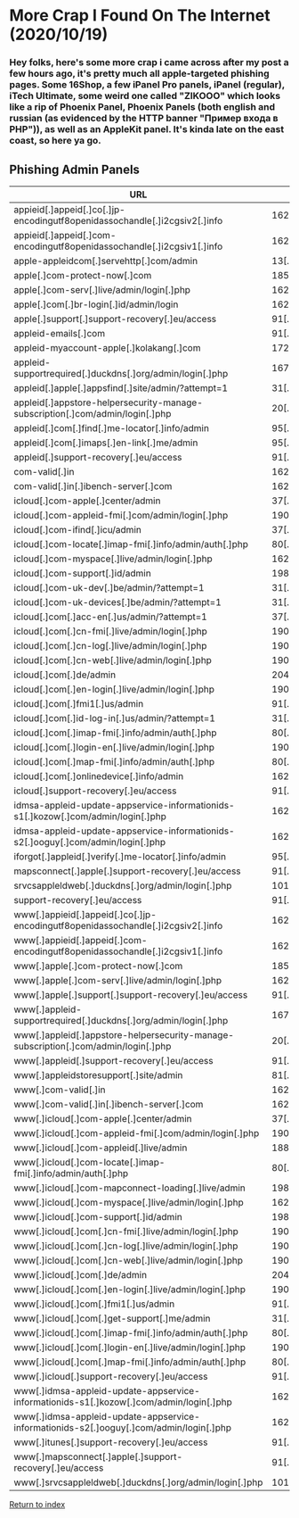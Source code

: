 # More Crap I Found On The Internet (2020/10/19)

### Hey folks, here's some more crap i came across after my post a few hours ago, it's pretty much all apple-targeted phishing pages. Some 16Shop, a few iPanel Pro panels, iPanel (regular), iTech Ultimate, some weird one called "ZIKOOO" which looks like a rip of Phoenix Panel, Phoenix Panels (both english and russian (as evidenced by the HTTP banner "Пример входа в PHP")), as well as an AppleKit panel. It's kinda late on the east coast, so here ya go.

## Phishing Admin Panels

| URL                                                                                     | IP                    |
| --------------------------------------------------------------------------------------- | --------------------- |
| appieid[.]appeid[.]co[.]jp-encodingutf8openidassochandle[.]i2cgsiv2[.]info              | 162[.]144[.]67[.]32   |
| appieid[.]appeid[.]com-encodingutf8openidassochandle[.]i2cgsiv1[.]info                  | 162[.]144[.]67[.]32   |
| apple-appleidcom[.]servehttp[.]com/admin                                                | 13[.]66[.]5[.]101     |
| apple[.]com-protect-now[.]com                                                           | 185[.]87[.]187[.]160  |
| apple[.]com-serv[.]live/admin/login[.]php                                               | 162[.]223[.]31[.]2    |
| apple[.]com[.]br-login[.]id/admin/login                                                 | 162[.]0[.]232[.]164   |
| apple[.]support[.]support-recovery[.]eu/access                                          | 91[.]234[.]99[.]159   |
| appleid-emails[.]com                                                                    | 91[.]234[.]99[.]209   |
| appleid-myaccount-apple[.]kolakang[.]com                                                | 172[.]217[.]8[.]19    |
| appleid-supportrequired[.]duckdns[.]org/admin/login[.]php                               | 167[.]172[.]117[.]194 |
| appleid[.]apple[.]appsfind[.]site/admin/?attempt=1                                      | 31[.]31[.]198[.]107   |
| appleid[.]appstore-helpersecurity-manage-subscription[.]com/admin/login[.]php           | 20[.]185[.]68[.]254   |
| appleid[.]com[.]find[.]me-locator[.]info/admin                                          | 95[.]46[.]114[.]15    |
| appleid[.]com[.]imaps[.]en-link[.]me/admin                                              | 95[.]46[.]114[.]15    |
| appleid[.]support-recovery[.]eu/access                                                  | 91[.]234[.]99[.]159   |
| com-valid[.]in                                                                          | 162[.]241[.]85[.]228  |
| com-valid[.]in[.]ibench-server[.]com                                                    | 162[.]241[.]85[.]228  |
| icloud[.]com-apple[.]center/admin                                                       | 37[.]46[.]132[.]208   |
| icloud[.]com-appleid-fmi[.]com/admin/login[.]php                                        | 190[.]14[.]38[.]22    |
| icloud[.]com-ifind[.]icu/admin                                                          | 37[.]230[.]113[.]14   |
| icloud[.]com-locate[.]imap-fmi[.]info/admin/auth[.]php                                  | 80[.]87[.]203[.]19    |
| icloud[.]com-myspace[.]live/admin/login[.]php                                           | 162[.]223[.]31[.]2    |
| icloud[.]com-support[.]id/admin                                                         | 198[.]252[.]104[.]170 |
| icloud[.]com-uk-dev[.]be/admin/?attempt=1                                               | 31[.]31[.]198[.]147   |
| icloud[.]com-uk-devices[.]be/admin/?attempt=1                                           | 31[.]31[.]198[.]147   |
| icloud[.]com[.]acc-en[.]us/admin/?attempt=1                                             | 37[.]140[.]192[.]33   |
| icloud[.]com[.]cn-fmi[.]live/admin/login[.]php                                          | 190[.]14[.]38[.]22    |
| icloud[.]com[.]cn-log[.]live/admin/login[.]php                                          | 190[.]14[.]38[.]22    |
| icloud[.]com[.]cn-web[.]live/admin/login[.]php                                          | 190[.]14[.]38[.]22    |
| icloud[.]com[.]de/admin                                                                 | 204[.]11[.]58[.]144   |
| icloud[.]com[.]en-login[.]live/admin/login[.]php                                        | 190[.]14[.]38[.]22    |
| icloud[.]com[.]fmi1[.]us/admin                                                          | 91[.]234[.]99[.]209   |
| icloud[.]com[.]id-log-in[.]us/admin/?attempt=1                                          | 31[.]31[.]198[.]206   |
| icloud[.]com[.]imap-fmi[.]info/admin/auth[.]php                                         | 80[.]87[.]203[.]19    |
| icloud[.]com[.]login-en[.]live/admin/login[.]php                                        | 190[.]14[.]38[.]22    |
| icloud[.]com[.]map-fmi[.]info/admin/auth[.]php                                          | 80[.]87[.]203[.]19    |
| icloud[.]com[.]onlinedevice[.]info/admin                                                | 162[.]0[.]235[.]147   |
| icloud[.]support-recovery[.]eu/access                                                   | 91[.]234[.]99[.]159   |
| idmsa-appleid-update-appservice-informationids-s1[.]kozow[.]com/admin/login[.]php       | 162[.]144[.]100[.]8   |
| idmsa-appleid-update-appservice-informationids-s2[.]ooguy[.]com/admin/login[.]php       | 162[.]144[.]100[.]8   |
| iforgot[.]appleid[.]verify[.]me-locator[.]info/admin                                    | 95[.]46[.]114[.]15    |
| mapsconnect[.]apple[.]support-recovery[.]eu/access                                      | 91[.]234[.]99[.]159   |
| srvcsappleldweb[.]duckdns[.]org/admin/login[.]php                                       | 101[.]32[.]166[.]248  |
| support-recovery[.]eu/access                                                            | 91[.]234[.]99[.]159   |
| www[.]appieid[.]appeid[.]co[.]jp-encodingutf8openidassochandle[.]i2cgsiv2[.]info        | 162[.]144[.]67[.]32   |
| www[.]appieid[.]appeid[.]com-encodingutf8openidassochandle[.]i2cgsiv1[.]info            | 162[.]144[.]67[.]32   |
| www[.]apple[.]com-protect-now[.]com                                                     | 185[.]87[.]187[.]160  |
| www[.]apple[.]com-serv[.]live/admin/login[.]php                                         | 162[.]223[.]31[.]2    |
| www[.]apple[.]support[.]support-recovery[.]eu/access                                    | 91[.]234[.]99[.]159   |
| www[.]appleid-supportrequired[.]duckdns[.]org/admin/login[.]php                         | 167[.]172[.]117[.]194 |
| www[.]appleid[.]appstore-helpersecurity-manage-subscription[.]com/admin/login[.]php     | 20[.]185[.]68[.]254   |
| www[.]appleid[.]support-recovery[.]eu/access                                            | 91[.]234[.]99[.]159   |
| www[.]appleidstoresupport[.]site/admin                                                  | 81[.]177[.]135[.]41   |
| www[.]com-valid[.]in                                                                    | 162[.]241[.]85[.]228  |
| www[.]com-valid[.]in[.]ibench-server[.]com                                              | 162[.]241[.]85[.]228  |
| www[.]icloud[.]com-apple[.]center/admin                                                 | 37[.]46[.]132[.]208   |
| www[.]icloud[.]com-appleid-fmi[.]com/admin/login[.]php                                  | 190[.]14[.]38[.]22    |
| www[.]icloud[.]com-appleid[.]live/admin                                                 | 188[.]120[.]228[.]235 |
| www[.]icloud[.]com-locate[.]imap-fmi[.]info/admin/auth[.]php                            | 80[.]87[.]203[.]19    |
| www[.]icloud[.]com-mapconnect-loading[.]live/admin                                      | 198[.]252[.]104[.]159 |
| www[.]icloud[.]com-myspace[.]live/admin/login[.]php                                     | 162[.]223[.]31[.]2    |
| www[.]icloud[.]com-support[.]id/admin                                                   | 198[.]252[.]104[.]170 |
| www[.]icloud[.]com[.]cn-fmi[.]live/admin/login[.]php                                    | 190[.]14[.]38[.]22    |
| www[.]icloud[.]com[.]cn-log[.]live/admin/login[.]php                                    | 190[.]14[.]38[.]22    |
| www[.]icloud[.]com[.]cn-web[.]live/admin/login[.]php                                    | 190[.]14[.]38[.]22    |
| www[.]icloud[.]com[.]de/admin                                                           | 204[.]11[.]58[.]144   |
| www[.]icloud[.]com[.]en-login[.]live/admin/login[.]php                                  | 190[.]14[.]38[.]22    |
| www[.]icloud[.]com[.]fmi1[.]us/admin                                                    | 91[.]234[.]99[.]209   |
| www[.]icloud[.]com[.]get-support[.]me/admin                                             | 31[.]148[.]99[.]152   |
| www[.]icloud[.]com[.]imap-fmi[.]info/admin/auth[.]php                                   | 80[.]87[.]203[.]19    |
| www[.]icloud[.]com[.]login-en[.]live/admin/login[.]php                                  | 190[.]14[.]38[.]22    |
| www[.]icloud[.]com[.]map-fmi[.]info/admin/auth[.]php                                    | 80[.]87[.]203[.]19    |
| www[.]icloud[.]support-recovery[.]eu/access                                             | 91[.]234[.]99[.]159   |
| www[.]idmsa-appleid-update-appservice-informationids-s1[.]kozow[.]com/admin/login[.]php | 162[.]144[.]100[.]8   |
| www[.]idmsa-appleid-update-appservice-informationids-s2[.]ooguy[.]com/admin/login[.]php | 162[.]144[.]100[.]8   |
| www[.]itunes[.]support-recovery[.]eu/access                                             | 91[.]234[.]99[.]159   |
| www[.]mapsconnect[.]apple[.]support-recovery[.]eu/access                                | 91[.]234[.]99[.]159   |
| www[.]srvcsappleldweb[.]duckdns[.]org/admin/login[.]php                                 | 101[.]32[.]166[.]248  |

[Return to index](/)
